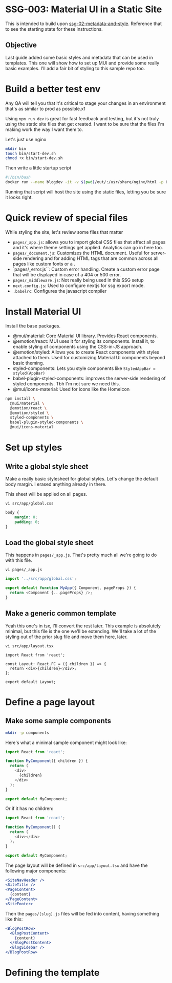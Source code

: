 # SSG-003: Material UI in a Static Site

This is intended to build upon [ssg-02-metadata-and-style](../ssg-02-metadata-and-style).
Reference that to see the starting state for these instructions.

## Objective
Last guide added some basic styles and metadata that can be used in templates. This one
will show how to set up MUI and provide some really basic examples. I'll add a fair bit
of styling to this sample repo too.


# Build a better test env

Any QA will tell you that it's critical to stage your changes in an environment that's
as similar to prod as possible.x1

Using `npm run dev` is great for fast feedback and testing, but it's not truly using
the static site files that get created. I want to be sure that the files I'm making
work the way I want them to.

Let's just use nginx
```bash
mkdir bin
touch bin/start-dev.sh
chmod +x bin/start-dev.sh
```

Then write a little startup script
```bash
#!/bin/bash
docker run --name blogdev -it -v $(pwd)/out/:/usr/share/nginx/html -p 8080:80 --rm nginx:latest
```

Running that script will host the site using the static files, letting you be sure it
looks right.


# Quick review of special files

While styling the site, let's review some files that matter

- `pages/_app.js`:  allows you to import global CSS files that affect all pages and it's where theme settings get applied.
  Analytics can go in here too.
- `pages/_document.js`: Customizes the HTML document. Useful for server-side rendering and for adding HTML tags that are common across all pages like custom fonts or a <head>.
- `pages/_error.js``: Custom error handling. Create a custom error page that will be displayed in case of a 404 or 500 error.
- `pages/_middleware.js`: Not really being used in this SSG setup
- `next.config.js`: Used to configure nextjs for ssg export mode.
- `.babelrc`: Configures the javascript compiler


# Install Material UI

Install the base packages.

- @mui/material: Core Material UI library. Provides React components.
- @emotion/react: MUI uses it for styling its components. Install it, to enable
  styling of components using the CSS-in-JS approach.
- @emotion/styled: Allows you to create React components with styles attached to them.
  Used for customizing Material UI components beyond basic theming.
- styled-components: Lets you style components like `StyledAppBar = styled(AppBar)`
- babel-plugin-styled-components: improves the server-side rendering of styled components. Tbh I'm not sure we need this.
- @mui/icons-material: Used for icons like the HomeIcon

```bash
npm install \
  @mui/material \
  @emotion/react \
  @emotion/styled \
  styled-components \
  babel-plugin-styled-components \
  @mui/icons-material
```

# Set up styles

## Write a global style sheet

Make a really basic stylesheet for global styles. Let's change the default body margin. I erased anything already in there.

This sheet will be applied on all pages.

`vi src/app/global.css`
```css
body {
    margin: 0;
    padding: 0;
}
```

## Load the global style sheet

This happens in `pages/_app.js`. That's pretty much all we're going to do with this file.

`vi pages/_app.js`

```js
import '../src/app/global.css';

export default function MyApp({ Component, pageProps }) {
  return <Component {...pageProps} />;
}
```


## Make a generic common template

Yeah this one's in tsx, I'll convert the rest later.
This example is absolutely minimal, but this file is the one we'll be extending. We'll take a lot of the styling out of the
prior slug file and move them here, later. 

`vi src/app/layout.tsx`

```tsx
import React from 'react';

const Layout: React.FC = ({ children }) => {
  return <div>{children}</div>;
};

export default Layout;
```


# Define a page layout

## Make some sample components
```bash
mkdir -p components
```

Here's what a minimal sample component might look like:

```js
import React from 'react';

function MyComponent({ children }) {
  return (
    <div>
      {children}
    </div>
  );
}

export default MyComponent;
```

Or if it has no children:

```js
import React from 'react';

function MyComponent() {
  return (
    <div></div>
  );
}

export default MyComponent;
```


The page layout will be defined in `src/app/layout.tsx` and have the following major components:

```jsx
<SiteNavHeader />
<SiteTitle />
<PageContent>
  {content}
</PageContent>
<SiteFooter>
```

Then the `pages/[slug].js` files will be fed into content, having something like this:

```jsx
<BlogPostRow>
  <BlogPostContent>
    {content}
  </BlogPostContent>
  <BlogSidebar />
</BlogPostRow>
```

# Defining the template

